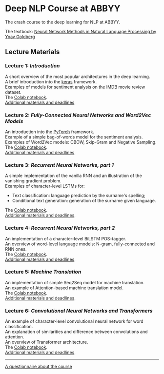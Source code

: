 # Deep NLP Course at ABBYY

The crash course to the deep learning for NLP at ABBYY.

The textbook: [Neural Network Methods in Natural Language Processing by Yoav Goldberg](https://www.amazon.com/Language-Processing-Synthesis-Lectures-Technologies/dp/1627052984)

## Lecture Materials
### Lecture 1: *Introduction*  
A short overview of the most popular architectures in the deep learning.   
A brief introduction into the [keras](keras.io) framework.  
Examples of models for sentiment analysis on the IMDB movie review dataset.  
The [Colab notebook](https://colab.research.google.com/notebook#fileId=1KGy9Hm3y4asE6ohg3QD77w2nZV3V9_08).  
[Additional materials and deadlines](https://github.com/DanAnastasyev/DeepNLP-Course/tree/master/Lecture%201%20-%20Introduction).

### Lecture 2: *Fully-Connected Neural Networks and Word2Vec Models*  
An introduction into the [PyTorch](pytorch.org) framework.   
Example of a simple bag-of-words model for the sentiment analysis.  
Examples of Word2Vec models: CBOW, Skip-Gram and Negative Sampling.  
The [Colab notebook](https://colab.research.google.com/drive/15tg6jTt1F0oR5PzFlcZNBnpPiu4se1m3).  
[Additional materials and deadlines](https://github.com/DanAnastasyev/DeepNLP-Course/tree/master/Lecture%202%20-%20PyTorch%20%26%20Word2Vec).

### Lecture 3: *Recurrent Neural Networks, part 1*  
A simple implementation of the vanilla RNN and an illustration of the vanishing gradient problem.  
Examples of character-level LSTMs for:
- Text classification: language prediction by the surname's spelling;
- Conditional text generation: generation of the surname given language.  

The [Colab notebook](https://colab.research.google.com/drive/1mLUuEcEBAqw8WwlezEgkXhjeulOAE5fW).  
[Additional materials and deadlines](https://github.com/DanAnastasyev/DeepNLP-Course/tree/master/Lecture%203%20-%20RNNs).

### Lecture 4: *Recurrent Neural Networks, part 2*  
An implementation of a character-level BiLSTM POS-tagger.  
An overview of word-level language models: N-gram, fully-connected and RNN ones.  
The [Colab notebook](https://colab.research.google.com/drive/1CN-OhE-mbYstkxyJ24NFcNy8SpYMAeM0).  
[Additional materials and deadlines](https://github.com/DanAnastasyev/DeepNLP-Course/tree/master/Lecture%204%20-%20RNNs%2C%20part%202).

### Lecture 5: *Machine Translation*  
An implementation of simple Seq2Seq model for machine translation.  
An example of Attention-based machine translation model.   
The [Colab notebook](https://colab.research.google.com/drive/1ZkxDQUcoc0LUjjiP6nlQwYuBPWLxZFZD).  
[Additional materials and deadlines](https://github.com/DanAnastasyev/DeepNLP-Course/tree/master/Lecture%205%20-%20Machine%20Translation).

### Lecture 6: *Convolutional Neural Networks and Transformers*  
An example of character-level convolutional neural network for word classification.  
An explanation of similarities and difference between convolutions and attention.  
An overview of Transformer architecture.    
The [Colab notebook](https://colab.research.google.com/drive/1W5txH-ssmSSN7WEfP2iAkl7zHAgMQUcN).  
[Additional materials and deadlines](https://github.com/DanAnastasyev/DeepNLP-Course/tree/master/Lecture%206%20-%20Convolutional%20Neural%20Networks%20%26%20Transformers).

---
[A questionnaire about the course](https://goo.gl/forms/7I9QUbc9FJwl2sNl1)
